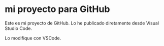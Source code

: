 # mi proyecto para GitHub

Este es mi proyecto de GitHub. Lo he 
publicado diretamente desde Visual
Studio Code.

Lo modifique con VSCode.